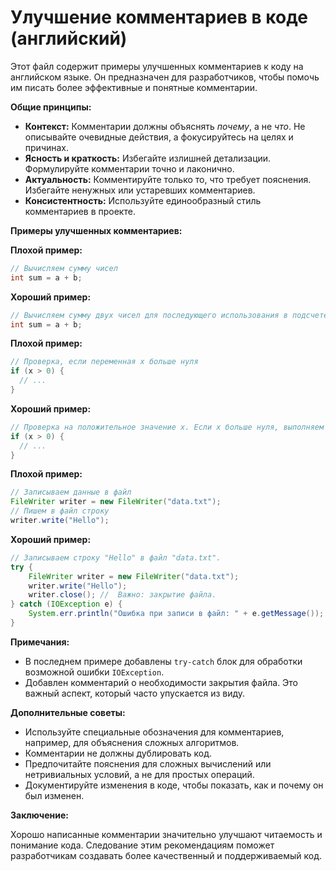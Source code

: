 # Улучшение комментариев в коде (английский)

Этот файл содержит примеры улучшенных комментариев к коду на английском языке.  Он предназначен для разработчиков, чтобы помочь им писать более эффективные и понятные комментарии.

**Общие принципы:**

* **Контекст:** Комментарии должны объяснять *почему*, а не *что*. Не описывайте очевидные действия, а фокусируйтесь на целях и причинах.
* **Ясность и краткость:** Избегайте излишней детализации.  Формулируйте комментарии точно и лаконично.
* **Актуальность:**  Комментируйте только то, что требует пояснения.  Избегайте ненужных или устаревших комментариев.
* **Консистентность:** Используйте единообразный стиль комментариев в проекте.


**Примеры улучшенных комментариев:**

**Плохой пример:**

```java
// Вычисляем сумму чисел
int sum = a + b;
```

**Хороший пример:**

```java
// Вычисляем сумму двух чисел для последующего использования в подсчете среднего значения.
int sum = a + b;
```


**Плохой пример:**

```java
// Проверка, если переменная x больше нуля
if (x > 0) {
  // ...
}
```

**Хороший пример:**

```java
// Проверка на положительное значение x. Если x больше нуля, выполняем следующие действия.
if (x > 0) {
  // ...
}
```


**Плохой пример:**

```java
// Записываем данные в файл
FileWriter writer = new FileWriter("data.txt");
// Пишем в файл строку
writer.write("Hello");
```

**Хороший пример:**

```java
// Записываем строку "Hello" в файл "data.txt".
try {
    FileWriter writer = new FileWriter("data.txt");
    writer.write("Hello");
    writer.close(); //  Важно: закрытие файла.
} catch (IOException e) {
    System.err.println("Ошибка при записи в файл: " + e.getMessage());
}
```

**Примечания:**

* В последнем примере добавлены `try-catch` блок для обработки возможной ошибки `IOException`.
*  Добавлен комментарий о необходимости закрытия файла.  Это важный аспект, который часто упускается из виду.


**Дополнительные советы:**

* Используйте специальные обозначения для комментариев, например, для объяснения сложных алгоритмов.
*  Комментарии не должны дублировать код.
*  Предпочитайте пояснения для сложных вычислений или нетривиальных условий, а не для простых операций.
*  Документируйте изменения в коде, чтобы показать, как и почему он был изменен.

**Заключение:**

Хорошо написанные комментарии значительно улучшают читаемость и понимание кода. Следование этим рекомендациям поможет разработчикам создавать более качественный и поддерживаемый код.